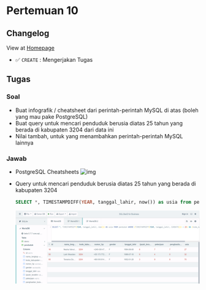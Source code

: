 # Pertemuan 10

## Changelog
View at [Homepage](https://github.com/ricky03knowhere/IF214002#pertemuan-10)
- ✅ `CREATE` : Mengerjakan Tugas
  
## Tugas
### Soal
- Buat infografik / cheatsheet dari perintah-perintah MySQL di atas (boleh yang mau pake PostgreSQL)
- Buat query untuk mencari penduduk berusia diatas 25 tahun yang berada di kabupaten 3204 dari data ini
- Nilai tambah, untuk yang menambahkan perintah-perintah MySQL lainnya

### Jawab
- PostgreSQL Cheatsheets
![img](./PostgreSql%20Cheatsheet.png)

- Query untuk mencari penduduk berusia diatas 25 tahun yang berada di kabupaten 3204

  ```sql
  SELECT *, TIMESTAMPDIFF(YEAR, tanggal_lahir, now()) as usia from penduduk WHERE (TIMESTAMPDIFF(YEAR, tanggal_lahir, now()) > 25) && (kode_kabupaten = 3204);
  ```

  ![img](./Screenshot%20(188).png)